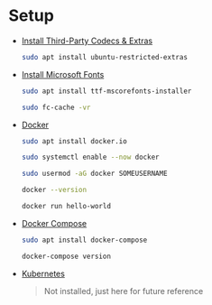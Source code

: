 # Setup

* [Install Third-Party Codecs & Extras](https://linuxconfig.org/things-to-do-after-installing-ubuntu-20-04-focal-fossa-linux#h3-3-install-third-party-codecs-extras)

    ```bash
    sudo apt install ubuntu-restricted-extras
    ```

* [Install Microsoft Fonts](https://linuxconfig.org/install-microsoft-fonts-on-ubuntu-20-04-focal-fossa-desktop)

    ```bash
    sudo apt install ttf-mscorefonts-installer

    sudo fc-cache -vr
    ```

* [Docker](https://linuxconfig.org/how-to-install-docker-on-ubuntu-20-04-lts-focal-fossa)

    ```bash
    sudo apt install docker.io

    sudo systemctl enable --now docker

    sudo usermod -aG docker SOMEUSERNAME

    docker --version

    docker run hello-world
    ```

* [Docker Compose](https://linuxconfig.org/how-to-install-docker-compose-on-ubuntu-20-04-focal-fossa-linux)

    ```bash
    sudo apt install docker-compose

    docker-compose version
    ```

* [Kubernetes](https://linuxconfig.org/how-to-install-kubernetes-on-ubuntu-20-04-focal-fossa-linux)

    > Not installed, just here for future reference
